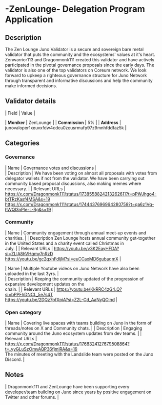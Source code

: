 # -ZenLounge- Delegation Program Application

## Description

The Zen Lounge Juno Validator is a secure and sovereign bare metal validator that puts the community and the ecosystems' values at it's heart. Zenwarrior113 and Dragonmonk111 created this validator and have actively participated in the pivotal governance proposals since the early days. The validator is also one of the top validators on Coreum network. We look forward to upkeep a righteous governance structure for Juno Network through transparent and informative discussions and help the community make informed decisions.  

## Validator details

| Field          | Value                   |

| **Moniker**    | ZenLounge            |
| **Commission** | 5% |
| **Address**    | junovaloper1xeuvxfdw4cdcu0zcusrmufp97z9mnhfddfaz5k         |

## Categories


### Governance

| Name           |  Governance votes and discussions         |       
| Description    |  We have been voting on almost all proposals with votes from delegator wallets if not from the validator. We 
                    have been carrying out community based proposal discussions, also making memes where necessary.                                                                       | 
| Relevant URLs  |  https://x.com/Dragonmonk111/status/1738558824213262611?t=pPWJhgo4-btTRzKasf4MSA&s=19
                    https://x.com/Dragonmonk111/status/1744437696964280758?t=qa6z1Vq-hWQl3nPIe-L-Rg&s=19       |

### Community


| Name           |  Community engagement through annual meet-up events and charities.      | 
| Description       Zen Lounge hosts annual community get-together in the United States and a charity event called Christmas in  
                    July.  | 
| Relevant URLs  |  https://youtu.be/v3K2EayHFDA?si=ZLlA8hVHqmy7nRzD	
                    https://youtu.be/gc2qxhFdIjM?si=euCCaxMD6gubaqmX |

| Name           |  Multiple Youtube videos on Juno Network have also been uploaded in the last 3yrs.     |   
| Description    |  Keeping the community updated of the progression of expansive development updates on the                  
                    chain. | 
| Relevant URLs  |  https://youtu.be/KkRRC4zGrLQ?si=bPPFhDNCL_5e7s4T   
                    https://youtu.be/2DQz7pfXpiA?si=Z2L-Cd_AaNyQOind |
                                  

### Open category


| Name           |  Covering live spaces with teams building on Juno in the form of threads/notes on X and Community chats.   | 
| Description    |  Engaging community around the Juno ecosystem updates from dev teams.   | 
| Relevant URLs  |  https://x.com/Dragonmonk111/status/1768324127679508864?t=_yyGLuSzOmvAQP36fjmiRA&s=19   
                    The minutes of meeting with the Landslide team were posted on the Juno Discord.   |


## Notes

| Dragonmonk111 and ZenLounge have been supporting every developer/team building on Juno since years by positive engagement on Twitter and other forums. |
